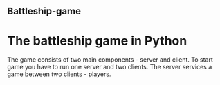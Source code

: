 ## Battleship-game
# The battleship game in Python
The game consists of two main components - server and client. To start game you have to run one server and two clients. The server services a game between two clients - players.
